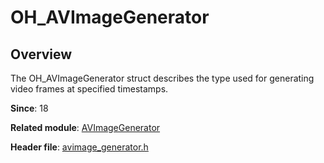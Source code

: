 # OH_AVImageGenerator

## Overview

The OH_AVImageGenerator struct describes the type used for generating video frames at specified timestamps.

**Since**: 18

**Related module**: [AVImageGenerator](capi-avimagegenerator.md)

**Header file**: [avimage_generator.h](capi-avimage-generator-h.md)
